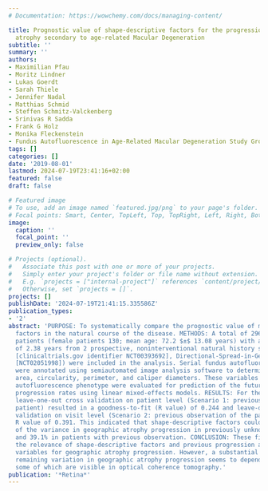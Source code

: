 ```yaml
---
# Documentation: https://wowchemy.com/docs/managing-content/

title: Prognostic value of shape-descriptive factors for the progression of geographic
  atrophy secondary to age-related Macular Degeneration
subtitle: ''
summary: ''
authors:
- Maximilian Pfau
- Moritz Lindner
- Lukas Goerdt
- Sarah Thiele
- Jennifer Nadal
- Matthias Schmid
- Steffen Schmitz-Valckenberg
- Srinivas R Sadda
- Frank G Holz
- Monika Fleckenstein
- Fundus Autofluorescence in Age-Related Macular Degeneration Study Group
tags: []
categories: []
date: '2019-08-01'
lastmod: 2024-07-19T23:41:16+02:00
featured: false
draft: false

# Featured image
# To use, add an image named `featured.jpg/png` to your page's folder.
# Focal points: Smart, Center, TopLeft, Top, TopRight, Left, Right, BottomLeft, Bottom, BottomRight.
image:
  caption: ''
  focal_point: ''
  preview_only: false

# Projects (optional).
#   Associate this post with one or more of your projects.
#   Simply enter your project's folder or file name without extension.
#   E.g. `projects = ["internal-project"]` references `content/project/deep-learning/index.md`.
#   Otherwise, set `projects = []`.
projects: []
publishDate: '2024-07-19T21:41:15.335586Z'
publication_types:
- '2'
abstract: 'PURPOSE: To systematically compare the prognostic value of multiple shape-descriptive
  factors in the natural course of the disease. METHODS: A total of 296 eyes of 201
  patients (female patients 130; mean age: 72.2 $±$ 13.08 years) with a median follow-up
  of 2.38 years from 2 prospective, noninterventional natural history studies (Fundus-Autofluorescence-in-Age-related-Macular-Degeneration
  [clinicaltrials.gov identifier NCT00393692], Directional-Spread-in-Geographic-Atrophy
  [NCT02051998]) were included in the analysis. Serial fundus autofluorescence images
  were annotated using semiautomated image analysis software to determine the lesion
  area, circularity, perimeter, and caliper diameters. These variables and the fundus
  autofluorescence phenotype were evaluated for prediction of the future square root
  progression rates using linear mixed-effects models. RESULTS: For the combined model,
  leave-one-out cross validation on patient level (Scenario 1: previously unknown
  patient) resulted in a goodness-to-fit (R value) of 0.244 and leave-one-out cross
  validation on visit level (Scenario 2: previous observation of the patient) in a
  R value of 0.391. This indicated that shape-descriptive factors could explain 24.4%
  of the variance in geographic atrophy progression in previously unknown patients
  and 39.1% in patients with previous observation. CONCLUSION: These findings confirm
  the relevance of shape-descriptive factors and previous progression as prognostic
  variables for geographic atrophy progression. However, a substantial part of the
  remaining variation in geographic atrophy progression seems to depend on other variables,
  some of which are visible in optical coherence tomography.'
publication: '*Retina*'
---
```

